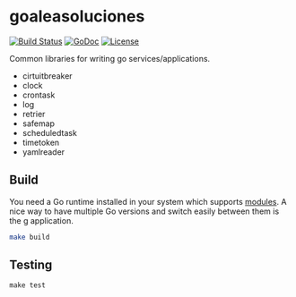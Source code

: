 # goaleasoluciones

[![Build Status](https://travis-ci.com/aleasoluciones/goaleasoluciones.svg?branch=master)](https://travis-ci.com/aleasoluciones/goaleasoluciones)
[![GoDoc](https://godoc.org/github.com/aleasoluciones/http2amqp?status.png)](http://godoc.org/github.com/aleasoluciones/http2amqp)
[![License](https://img.shields.io/github/license/aleasoluciones/http2amqp)](https://github.com/aleasoluciones/http2amqp/blob/master/LICENSE)

Common libraries for writing go services/applications.

- cirtuitbreaker
- clock
- crontask
- log
- retrier
- safemap
- scheduledtask
- timetoken
- yamlreader

## Build

You need a Go runtime installed in your system which supports [modules](https://tip.golang.org/doc/go1.16#modules). A nice way to have multiple Go versions and switch easily between them is the [g](https://github.com/stefanmaric/g) application.

```sh
make build
```

## Testing

```
make test
```
